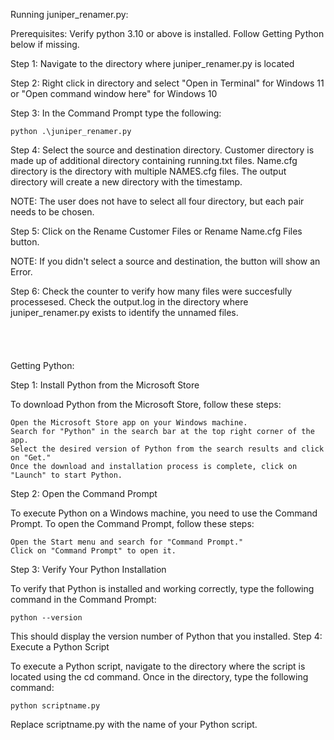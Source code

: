 Running juniper_renamer.py:

Prerequisites: Verify python 3.10 or above is installed. Follow Getting Python below if missing. 

Step 1: Navigate to the directory where juniper_renamer.py is located

Step 2: Right click in directory and select "Open in Terminal" for Windows 11 or "Open command window here" for Windows 10 

Step 3: In the Command Prompt type the following:

	python .\juniper_renamer.py
	  
Step 4: Select the source and destination directory. Customer directory is made up of additional directory containing running.txt files. Name.cfg directory is the directory with multiple NAMES.cfg files. The output directory will create a new directory with the timestamp. 

NOTE: The user does not have to select all four directory, but each pair needs to be chosen.

Step 5: Click on the Rename Customer Files or Rename Name.cfg Files button.

NOTE: If you didn't select a source and destination, the button will show an Error.

Step 6: Check the counter to verify how many files were succesfully processesed. Check the output.log in the directory where juniper_renamer.py exists to identify the unnamed files.
<br>
<br>
<br>
<br>
<br>
Getting Python:

Step 1: Install Python from the Microsoft Store

To download Python from the Microsoft Store, follow these steps:

    Open the Microsoft Store app on your Windows machine.
    Search for "Python" in the search bar at the top right corner of the app.
    Select the desired version of Python from the search results and click on "Get."
    Once the download and installation process is complete, click on "Launch" to start Python.

Step 2: Open the Command Prompt

To execute Python on a Windows machine, you need to use the Command Prompt. To open the Command Prompt, follow these steps:

    Open the Start menu and search for "Command Prompt."
    Click on "Command Prompt" to open it.

Step 3: Verify Your Python Installation

To verify that Python is installed and working correctly, type the following command in the Command Prompt:

    python --version 

This should display the version number of Python that you installed.
Step 4: Execute a Python Script

To execute a Python script, navigate to the directory where the script is located using the cd command. Once in the directory, type the following command:

    python scriptname.py

Replace scriptname.py with the name of your Python script.

